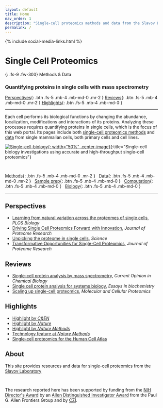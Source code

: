 ```yaml
---
layout: default
title: Home
nav_order: 1
description: "Single-cell proteomics methods and data from the Slavov Laboratory | Single-cell protein analysis by mass-spectrometry"
permalink: /
---
```

{% include social-media-links.html %}

# **Single Cell Proteomics**

{: .fs-9 .fw-300}
Methods & Data


### Quantifying proteins in single cells with mass spectrometry


[Perspectives]({{site.baseurl}}#perspectives){: .btn .fs-5 .mb-4 .mb-md-0 .mr-2 }
[Reviews]({{site.baseurl}}#reviews){: .btn .fs-5 .mb-4 .mb-md-0 .mr-2 }
[Highlights]({{site.baseurl}}#highlights){: .btn .fs-5 .mb-4 .mb-md-0 }


------------

Each cell performs its biological functions by changing the abundance, localization, modifications and interactions of its proteins. Analyzing these processes requires quantifying proteins in single cells, which is the focus of this web portal. Its pages include both [single-cell proteomics methods](methods) and [data](data) from single mammalian cells, both primary cells and cell lines.  




[![Single-cell-biology]({{site.baseurl}}/assets/images/Single-cell-biology.png){: width="50%" .center-image}](biology){:title="Single-cell biology investigations using accurate and high-throughput single-cell proteomics"}

&nbsp;

[Methods](methods){: .btn .fs-5 .mb-4 .mb-md-0 .mr-2 } &nbsp;
[Data](data){: .btn .fs-5 .mb-4 .mb-md-0 .mr-2 } &nbsp;
[Sample prep](sample-preparation){: .btn .fs-5 .mb-4 .mb-md-0 } &nbsp;
[Computation](computational-analysis){: .btn .fs-5 .mb-4 .mb-md-0 }  &nbsp;
[Biology](biology){: .btn .fs-5 .mb-4 .mb-md-0 }

------------


## Perspectives
* [Learning from natural variation across the proteomes of single cells](https://journals.plos.org/plosbiology/article?id=10.1371/journal.pbio.3001512), *PLOS Biology*
* [Driving Single Cell Proteomics Forward with Innovation](https://pubmed.ncbi.nlm.nih.gov/34597050/), *Journal of Proteome Research*
* [Unpicking the proteome in single cells](https://www.science.org/doi/10.1126/science.aaz6695), *Science*
* [Transformative Opportunities for Single-Cell Proteomics](https://www.ncbi.nlm.nih.gov/pmc/articles/PMC6089608/), *Journal of Proteome Research*



## Reviews
* [Single-cell protein analysis by mass spectrometry](https://doi.org/10.1016/j.cbpa.2020.04.018), *Current Opinion in Chemical Biology*
* [Single cell protein analysis for systems biology](https://www.ncbi.nlm.nih.gov/pmc/articles/PMC6204083/),	*Essays in biochemistry*
* [Scaling up single-cell proteomics](https://doi.org/10.1016/j.mcpro.2021.100179), *Molecular and Cellular Proteomics*


## Highlights
* [Highlight by *C&EN*](https://cen.acs.org/biological-chemistry/proteomics/single-cell-proteomics-mass-spec/99/i40)
* [Highlight by *Nature*](https://www.nature.com/articles/d41586-021-02530-6)
* [Highlight by *Nature Methods*](https://www.nature.com/articles/s41592-021-01243-y)
* [Technology feature at *Nature Methods*](https://www.nature.com/articles/s41592-019-0540-6)
* [Single-cell proteomics for the Human Cell Atlas](https://news.northeastern.edu/2019/07/08/northeastern-university-proteomics-researcher-receives-grant-from-chan-zuckerberg-initiative-to-help-map-all-cells-in-the-human-body-to-better-understand-cancer-diabetes-and-other-diseases/)




## About
This site provides resources and data for single-cell proteomics from the <a href="https://slavovlab.net">Slavov Laboratory</a>

&nbsp;

The research reported here has been supported by funding from the [NIH Director's Award](https://projectreporter.nih.gov/project_info_description.cfm?aid=9167004&icde=31336575) by an [Allen Distinguished Investigator Award](https://alleninstitute.org/what-we-do/frontiers-group/distinguished-investigators/projects/tracking-proteome-dynamics-single-cells) from the Paul G. Allen Frontiers Group and by [CZI](https://chanzuckerberg.com/science/programs-resources/single-cell-biology/seednetworks/mapping-the-transcriptome-and-proteome-of-human-testis-in-3d/).

 &nbsp;

 &nbsp;

 &nbsp;  
